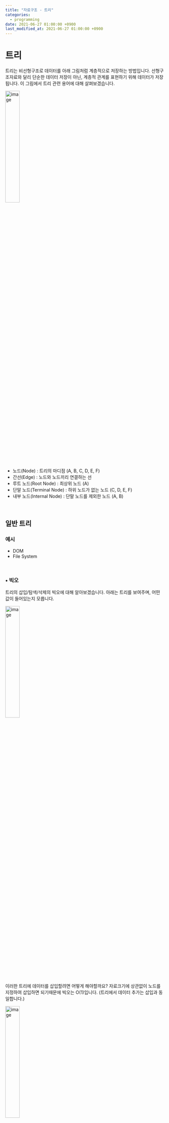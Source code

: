 ```yaml
---
title: "자료구조 - 트리"
categories:
  - programming
date: 2021-06-27 01:00:00 +0900
last_modified_at: 2021-06-27 01:00:00 +0900
---
```


# 트리
트리는 비선형구조로 데이터를 아래 그림처럼 계층적으로 저장하는 방법입니다. 선형구조자료와 달리 단순한 데이터 저장이 아닌, 계층적 관계를 표현하기 위해 데이터가 저장됩니다. 이 그림에서 트리 관련 용어에 대해 살펴보겠습니다.

<img src="../assets/images/tree1.png" alt="image" width="30%">

- 노드(Node) : 트리의 마디점 (A, B, C, D, E, F)
- 간선(Edge) : 노드와 노드끼리 연결하는 선
- 루트 노드(Root Node) : 최상위 노드 (A)
- 단말 노드(Terminal Node) : 하위 노드가 없는 노드 (C, D, E, F)
- 내부 노드(Internal Node) : 단말 노드를 제외한 노드 (A, B)

<br>

## 일반 트리

### 예시

- DOM
- File System

<br>

### • 빅오
트리의  삽입/탐색/삭제의 빅오에 대해 알아보겠습니다. 아래는 트리를 보여주며, 어떤 값이 들어있는지 모릅니다.

<img src="../assets/images/tree2.png" alt="image" width="30%">

이러한 트리에 데이터를 삽입할려면 어떻게 해야할까요? 자료크기에 상관없이 노드를 지정하여 삽입하면 되기때문에 빅오는 O(1)입니다. (트리에서 데이터 추가는 삽입과 동일합니다.)

<img src="../assets/images/tree3.png" alt="image" width="30%">


데이터를 찾을 때, 루트노드부터 탐색해야 되기 때문에 빅오는 O(n)이 됩니다.

<img src="../assets/images/tree4.png" alt="image" width="25%">

데이터 삭제를 위해, 데이터가 담긴 노드를 찾은 후 삭제해야 되기 떄문에 빅오는 O(n)이 됩니다.

<img src="../assets/images/tree5.png" alt="image" width="30%">

<br>

### • 일반 트리 코드
\- 트리는 value, children 속성과 add, remove, contain 메소드를 가집니다.
\- children 또한 트리입니다.

```js
//JavaScript
function Tree (value) {
  const tree = {};
  tree.value = value;
  tree.children = [];
  tree.addChild = function () {};
  tree.contain = function () {};
  tree.remove = function () {};

  return tree;
}
```

## 이진 트리 (Binary Tree)
두개 이하의 자식노드를 가지고 있는 트리를 이진트리로 정의합니다. 아래 그림은 이진트리를 보여줍니다. 특별히 모든 레벨(계층 깊이)이 노드로 가득 차있는 트리를 포화 이진 트리(Full Binary Tree)라 부르며, 모든 노드가 두개의 자식 노드를 가지고 있는 트리를 완전 이진 트리(Complete Binary Tree)라 부릅니다.

<img src="../assets/images/tree6.png" alt="image" width="30%">
<img src="../assets/images/tree7.png" alt="image" width="30%">

### • 이진 트리 순회
\- 전위 순회 : 루트 노드를 먼저 순회합니다. (루트 노드 → 왼쪽 노드 → 오른쪽 노드)
\- 중위 순회 : 루트 노드를 중간에 순회합니다. (왼쪽 노드 → 루투 노드 → 오른쪽 노드)
\- 후위 순회 : 루트 노드를 마지막에 순회합니다. (왼쪽 노드 → 오른쪽 노드 → 루트 노드)

<br>

### • 빅오
이진트리의 삽입/탐색/삭제의 빅오는 일반트리와 동일합니다.

<br>

### • 이진 트리 코드
- 트리는 value, left, right 속성과 addChild, contain, remove 메소드를 가집니다.
- left / value 또한 이진트리입니다.

```js
//JavaScript
function BinaryTree (value) {
  const binaryTree = {};

  binaryTree.value = value;
  binaryTree.left = null;
  binaryTree.right = null;
  
  binaryTree.addChild = function () {};
  binaryTree.contain = function () {};
  binaryTree.remove = function () {};
  
  return binaryTree;
}
```

<br>

## 이진 탐색 트리 (Binary Search Tree)
탐색을 위해, 특정 조건을 가지고 이진 트리를 만든 것을 이진 탐색 트리라 합니다. 이진 탐색 트리는 아래와 같은 특징이 있습니다.  
\- 노드 값은 유일합니다.  
\- 왼쪽 노드는 부모노드보다 작습니다.  
\- 오른쪽 노드는 부모노드보다 큽니다.

### • 예시
\- Searching in an ordered data

<br>

### • 빅오
이진 탐색 트리의 삽입/탐색/삭제의 빅오는 균형트리에서 log(n), 불균형트리에서 n입니다.

<br>

## AVL 트리
[AVL 트리]((https://ko.wikipedia.org/wiki/AVL_%ED%8A%B8%EB%A6%AC))는 스스로 균형을 잡는 이진탐색트리입니다. 발명자인 아델손 벨스키(Georgy **A**delson-**V**elsky)와 에브게니 란디스(Evgenil **L**andis)의 이름을 따왔으며, 이진탐색트리에서 왼쪽과 오른쪽의 높이차가 1보다 커지면, 노드들을 재구성(회전)하여 양쪽 높이의 균형을 잡습니다. 이를 통해 이진탐색트리를 균형트리로 만들 수 있습니다.

### 빅오

AVL트리는 균형트리이기 때문에, 삽입/탐색/삭제의 빅오는 log(n)입니다.

<br>

## Red Black Tree

[Red/Black Tree](https://www.cs.usfca.edu/~galles/visualization/RedBlack.html)

<br>

## 참고 자료
- [AVL Tree #1](https://m.blog.naver.com/PostView.nhn?blogId=dhdh6190&logNo=221062784111&proxyReferer=https:%2F%2Fwww.google.com%2F)

- [AVL Tree #2](https://www.cs.usfca.edu/~galles/visualization/AVLtree.html)

- [nlong](https://hackernoon.com/what-does-the-time-complexity-o-log-n-actually-mean-45f94bb5bfbf)